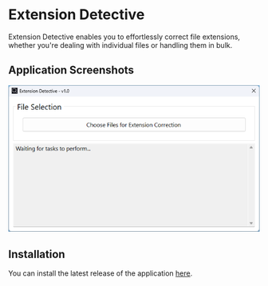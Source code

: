 # Extension Detective

Extension Detective enables you to effortlessly correct file extensions, whether you're dealing with individual files or handling them in bulk.

## Application Screenshots

![Extension Detective logo](https://github.com/Dan-Banfield/Extension-Detective/blob/master/Images/Screenshot01.png?raw=true "Extension Detective logo")

## Installation

You can install the latest release of the application [here](https://github.com/Dan-Banfield/Extension-Detective/releases/latest).
